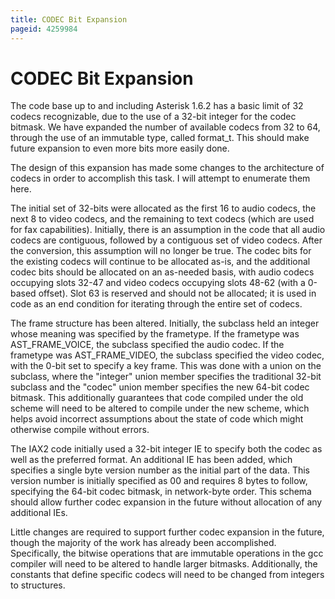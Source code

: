 ```yaml
---
title: CODEC Bit Expansion
pageid: 4259984
---
```


CODEC Bit Expansion
===================


The code base up to and including Asterisk 1.6.2 has a basic limit of 32 codecs recognizable, due to the use of a 32-bit integer for the codec bitmask. We have expanded the number of available codecs from 32 to 64, through the use of an immutable type, called format\_t. This should make future expansion to even more bits more easily done.


The design of this expansion has made some changes to the architecture of codecs in order to accomplish this task. I will attempt to enumerate them here.


The initial set of 32-bits were allocated as the first 16 to audio codecs, the next 8 to video codecs, and the remaining to text codecs (which are used for fax capabilities). Initially, there is an assumption in the code that all audio codecs are contiguous, followed by a contiguous set of video codecs. After the conversion, this assumption will no longer be true. The codec bits for the existing codecs will continue to be allocated as-is, and the additional codec bits should be allocated on an as-needed basis, with audio codecs occupying slots 32-47 and video codecs occupying slots 48-62 (with a 0-based offset). Slot 63 is reserved and should not be allocated; it is used in code as an end condition for iterating through the entire set of codecs.


The frame structure has been altered. Initially, the subclass held an integer whose meaning was specified by the frametype. If the frametype was AST\_FRAME\_VOICE, the subclass specified the audio codec. If the frametype was AST\_FRAME\_VIDEO, the subclass specified the video codec, with the 0-bit set to specify a key frame. This was done with a union on the subclass, where the "integer" union member specifies the traditional 32-bit subclass and the "codec" union member specifies the new 64-bit codec bitmask. This additionally guarantees that code compiled under the old scheme will need to be altered to compile under the new scheme, which helps avoid incorrect assumptions about the state of code which might otherwise compile without errors.


The IAX2 code initially used a 32-bit integer IE to specify both the codec as well as the preferred format. An additional IE has been added, which specifies a single byte version number as the initial part of the data. This version number is initially specified as 00 and requires 8 bytes to follow, specifying the 64-bit codec bitmask, in network-byte order. This schema should allow further codec expansion in the future without allocation of any additional IEs.


Little changes are required to support further codec expansion in the future, though the majority of the work has already been accomplished. Specifically, the bitwise operations that are immutable operations in the gcc compiler will need to be altered to handle larger bitmasks. Additionally, the constants that define specific codecs will need to be changed from integers to structures.

